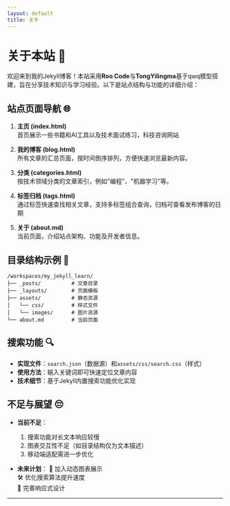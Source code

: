 ```yaml
---
layout: default
title: 关于
---
```

# 关于本站 🚀

欢迎来到我的Jekyll博客！本站采用**Roo Code**与**TongYilingma**基于qwq模型搭建，旨在分享技术知识与学习经验。以下是站点结构与功能的详细介绍：

## 站点页面导航 🌐

1. **主页 (index.html)**  
   首页展示一些书籍和AI工具以及技术面试练习，科技咨询网站 
  

2. **我的博客 (blog.html)**  
   所有文章的汇总页面，按时间倒序排列，方便快速浏览最新内容。

3. **分类 (categories.html)**  
   按技术领域分类的文章索引，例如"编程"、"机器学习"等。

4. **标签归档 (tags.html)**  
   通过标签快速查找相关文章，支持多标签组合查询，归档可查看发布博客的日期

5. **关于 (about.md)**  
   当前页面，介绍站点架构、功能及开发者信息。

## 目录结构示例 📂
```plaintext
/workspaces/my_jekyll_learn/
├── _posts/          # 文章目录
├── _layouts/        # 页面模板
├── assets/          # 静态资源
│   └── css/         # 样式文件
│   └── images/      # 图片资源
└── about.md         # 当前页面
```

## 搜索功能 🔍
- **实现文件**：`search.json`（数据源）和`assets/css/search.css`（样式）
- **使用方法**：输入关键词即可快速定位文章内容
- **技术细节**：基于Jekyll内置搜索功能优化实现

## 不足与展望 😔
- **当前不足**：
  1. 搜索功能对长文本响应较慢
  2. 图表交互性不足（如目录结构仅为文本描述）
  3. 移动端适配需进一步优化

- **未来计划**：
  🌟 加入动态图表展示  
  🛠️ 优化搜索算法提升速度  
  📱 完善响应式设计

---
